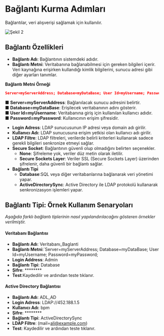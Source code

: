 # Bağlantı Kurma Adımları

Bağlantılar,   veri alışverişi  sağlamak için kullanılır.  


![Şekil 2](/TimyaBPM-Documents/baglantii1.png) 

##  Bağlantı Özellikleri

- **Bağlantı Adı**: Bağlantının sistemdeki adıdır.
- **Bağlantı Metni**:  Veritabanına bağlanabilmesi için gereken bilgileri içerir. Veri kaynağına erişirken kullandığı kimlik bilgilerini, sunucu adresi gibi diğer ayarları tanımlar.

**Bağlantı Metni Örneği**



```json
Server=myServerAddress; Database=myDataBase; User Id=myUsername; Password=myPassword;

```
  ■ **Server=myServerAddress**: Bağlanılacak sunucu adresini belirtir.  
■ **Database=myDataBase**: Erişilecek veritabanının adını gösterir.  
■ **User Id=myUsername**: Veritabanına giriş için kullanılan kullanıcı adıdır.  
■ **Password=myPassword**: Kullanıcının erişim şifresidir.


- **Login Adress**: LDAP sunucusunun IP adresi veya domain adı girilir.
- **Kullanıcı Adı**: LDAP sunucusuna erişim yetkisi olan kullanıcı adı girilir.
- **LDAP Filtre**:   LDAP filtreleri, verilerde belirli kriterleri kullanarak sadece gerekli bilgileri senkronize etmeyi sağlar.
 - **Secure Socket**: Bağlantının güvenli olup olmadığını belirten seçenekler.
   - **None**: Şifreleme yok, veriler düz metin olarak iletilir.
    - **Secure Sockets Layer**: Veriler SSL (Secure Sockets Layer) üzerinden şifrelenir, daha güvenli bir bağlantı sağlar.
- **Bağlantı Tipi**
  - **Database**:SQL veya diğer veritabanlarına bağlanarak veri yönetimi yapar.
  - **ActiveDirectorySync**: Active Directory ile LDAP protokolü kullanarak senkronizasyon işlemleri yapar.
   

## Bağlantı Tipi: Örnek Kullanım Senaryoları

_Aşağıda farklı bağlantı tiplerinin nasıl yapılandırılacağını gösteren örnekler verilmiştir._


####  Veritabanı Bağlantısı
- **Bağlantı Adı**: Veritabanı_Baglanti
- **Bağlantı Metni**:`Server=myServerAddress; Database=myDataBase; User Id=myUsername; Password=myPassword;
- **Login Address**: Admin
- **Bağlantı Tipi**: Database
- **Şifre**: ********
- **Test**:Kaydedilir ve ardından teste tıklanır.

####  Active Directory Bağlantısı
- **Bağlantı Adı**: ADL_AD
- **Login Adress**: LDAP://452.188.1.5
- **Kullanıcı Adı**: bpm
- **Şifre**: ********
- **Bağlantı Tipi**: ActiveDirectorySync
- **LDAP Filtre**: (mail=ali@example.com)
- **Test**: Kaydedilir ve ardından teste tıklanır.


